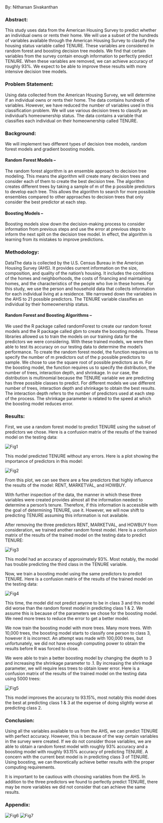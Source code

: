 By: Nitharsan Sivakanthan

### Abstract:

This study uses data from the American Housing Survey to predict whether an individual owns or rents
their home. We will use a subset of the hundreds of variables available through the American Housing
Survey to classify the housing status variable called TENURE. <!--more--> These variables are considered in random
forest and boosting decision tree models. We find that certain variables from the survey contain enough
information to perfectly predict TENURE. When these variables are removed, we can achieve accuracy
of roughly 93%. We expect to be able to improve these results with more intensive decision tree
models.

### Problem Statement:

Using data collected from the American Housing Survey, we will determine if an individual owns or rents
their home. The data contains hundreds of variables. However, we have reduced the number of
variables used in this classification problem. We will use various decision trees to classify an individual’s
homeownership status. The data contains a variable that classifies each individual on their
homeownership called TENURE.

### Background:

We will implement two different types of decision tree models, random forest models and gradient
boosting models.

#### Random Forest Models –

The random forest algorithm is an ensemble approach to decision tree modeling. This means the
algorithm will create many decision trees and consider each of them to create the best decision tree.
The algorithm creates different trees by taking a sample of m of the p possible predictors to develop
each tree. This allows the algorithm to search for more possible ensembles compared to other
approaches to decision trees that only consider the best predictor at each step.

#### Boosting Models –

Boosting models slow down the decision-making process to consider information from previous steps
and use the error at previous steps to inform the next split on the decision tree model. In effect, the
algorithm is learning from its mistakes to improve predictions.

### Methodology:

DataThe data is collected by the U.S. Census Bureau in the American Housing Survey (AHS). It provides
current information on the size, composition, and quality of the nation’s housing. It includes the
conditions of the homes and neighborhoods, the costs of financing and maintaining homes, and the
characteristics of the people who live in these homes.
For this study, we use the person and household data that collects information for each individual living
at a residence. We narrowed down the variables in the AHS to 21 possible predictors. The TENURE
variable classifies an individual by their homeownership status.

#### Random Forest and Boosting Algorithms –

We used the R package called randomForest to create our random forest models and the R package
called gbm to create the boosting models. These libraries allowed us to train the models on our training
data for the predictors we were considering. With these trained models, we were then able to test its
accuracy on our testing data to determine the model’s performance.
To create the random forest model, the function requires us to specify the number of m predictors out
of the p possible predictors to sample. We chose to use the square root of possible predictors as m.
For the boosting model, the function requires us to specify the distribution, the number of trees,
interaction depth, and shrinkage. In our case, the distribution is multinomial because the TENURE
variable we are predicting has three possible classes to predict. For different models we use different
number of trees, interaction depth and shrinkage to obtain the best results. The interaction depth refers
to the number of predictors used at each step of the process. The shrinkage parameter is related to the
speed at which the boosting model reduces error.

### Results:

First, we use a random forest model to predict TENURE using the subset of predictors we chose. Here is
a confusion matrix of the results of the trained model on the testing data:

![Fig1](https://raw.githubusercontent.com/nsivakanthan/ML-Research-Papers/main/Figures-Classify-Homeownership/fig1.JPG 'Fig1')

This model predicted TENURE without any errors. Here is a plot showing the importance of predictors in this model:

![Fig2](https://raw.githubusercontent.com/nsivakanthan/ML-Research-Papers/main/Figures-Classify-Homeownership/fig2.JPG 'Fig2')

From this plot, we can see there are a few predictors that highly influence the results of the model:
RENT, MARKETVAL, and HOWBUY.

With further inspection of the data, the manner in which these three variables were created provides
almost all the information needed to determine a person’s tenure. Therefore, if this information is
accessible with the goal of determining TENURE, use it. However, we will now shift to predicting TENURE
assuming this information is not available.

After removing the three predictors RENT, MARKETVAL, and HOWBUY from consideration, we trained
another random forest model. Here is a confusion matrix of the results of the trained model on the
testing data to predict TENURE:

![Fig3](https://raw.githubusercontent.com/nsivakanthan/ML-Research-Papers/main/Figures-Classify-Homeownership/fig3.JPG 'Fig3')

This model had an accuracy of approximately 93%. Most notably, the model has trouble predicting the
third class in the TENURE variable.

Now, we train a boosting model using the same predictors to predict TENURE. Here is a confusion matrix
of the results of the trained model on the testing data:

![Fig4](https://raw.githubusercontent.com/nsivakanthan/ML-Research-Papers/main/Figures-Classify-Homeownership/fig4.JPG 'Fig4')

This time, the model did not predict anyone to be in class 3 and this model did worse than the random
forest model in predicting class 1 & 2. We assume this is because of the parameters we chose for the
boosting model. We need more trees to reduce the error to get a better model.

We now train the boosting model with more trees. Many more trees. With 10,000 trees, the boosting
model starts to classify one person to class 3, however it is incorrect. An attempt was made with
100,000 trees, but unfortunately, we did not have enough computing power to obtain the results before
R was forced to close.

We were able to train a better boosting model by changing the depth to 3 and increasing the shrinkage
parameter to .1. By increasing the shrinkage parameter, we will require less trees to obtain lower error.
Here is a confusion matrix of the results of the trained model on the testing data using 5000 trees:

![Fig5](https://raw.githubusercontent.com/nsivakanthan/ML-Research-Papers/main/Figures-Classify-Homeownership/fig5.JPG 'Fig5')

This model improves the accuracy to 93.15%, most notably this model does the best at predicting class 1
& 3 at the expense of doing slightly worse at predicting class 2.

### Conclusion:

Using all the variables available to us from the AHS, we can predict TENURE with perfect accuracy.
However, this is because of the way certain variables in the survey were created. If we do not consider
those variables, we are able to obtain a random forest model with roughly 93% accuracy and a boosting
model with roughly 93.15% accuracy of predicting TENURE. A concern with the current best model is in
predicting class 3 of TENURE. Using boosting, we can theoretically achieve better results with the proper
computing requirements.

It is important to be cautious with choosing variables from the AHS. In addition to the three predictors
we found to perfectly predict TENURE, there may be more variables we did not consider that can
achieve the same results.

### Appendix:

![Fig6](https://raw.githubusercontent.com/nsivakanthan/ML-Research-Papers/main/Figures-Classify-Homeownership/fig6.JPG 'Fig6')
![Fig7](https://raw.githubusercontent.com/nsivakanthan/ML-Research-Papers/main/Figures-Classify-Homeownership/fig7.JPG 'Fig7')
